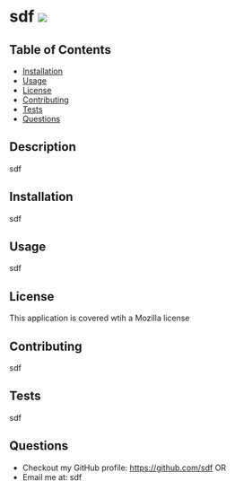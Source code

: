 # sdf  ![](https://img.shields.io/badge/license-Mozilla-blue)

  ## Table of Contents
  * [Installation](#installation)
  * [Usage](#usage)
  * [License](#license)
  * [Contributing](#contributing)
  * [Tests](#tests)
  * [Questions](#questions)
  
  ## Description
  sdf

  ## Installation
  sdf

  ## Usage
  sdf

  ## License
  This application is covered wtih a Mozilla license

  ## Contributing
  sdf

  ## Tests
  sdf

  ## Questions
  * Checkout my GitHub profile: https://github.com/sdf
  OR  
  * Email me at: sdf

